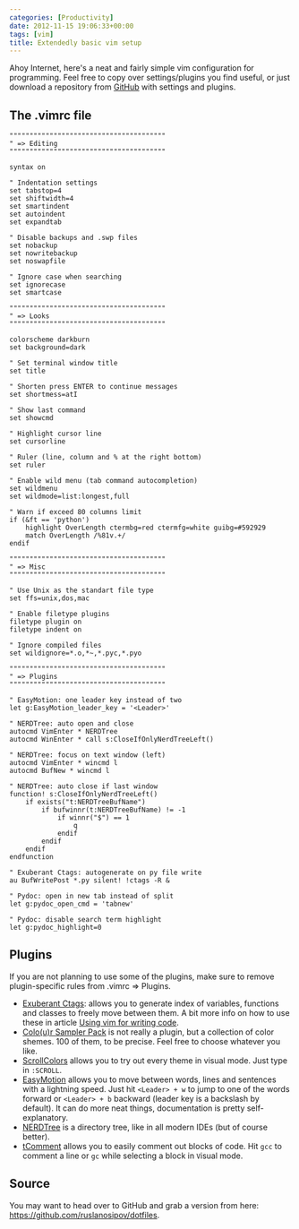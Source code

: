 ```yaml
---
categories: [Productivity]
date: 2012-11-15 19:06:33+00:00
tags: [vim]
title: Extendedly basic vim setup
---
```


Ahoy Internet, here's a neat and fairly simple vim configuration for
programming. Feel free to copy over settings/plugins you find useful, or just
download a repository from [GitHub][1] with settings and plugins.

## The .vimrc file

    """""""""""""""""""""""""""""""""""""""
    " => Editing
    """""""""""""""""""""""""""""""""""""""

    syntax on

    " Indentation settings
    set tabstop=4
    set shiftwidth=4
    set smartindent
    set autoindent
    set expandtab

    " Disable backups and .swp files
    set nobackup
    set nowritebackup
    set noswapfile

    " Ignore case when searching
    set ignorecase
    set smartcase

    """""""""""""""""""""""""""""""""""""""
    " => Looks
    """""""""""""""""""""""""""""""""""""""

    colorscheme darkburn
    set background=dark

    " Set terminal window title
    set title

    " Shorten press ENTER to continue messages
    set shortmess=atI

    " Show last command
    set showcmd

    " Highlight cursor line
    set cursorline

    " Ruler (line, column and % at the right bottom)
    set ruler

    " Enable wild menu (tab command autocompletion)
    set wildmenu
    set wildmode=list:longest,full

    " Warn if exceed 80 columns limit
    if (&ft == 'python')
        highlight OverLength ctermbg=red ctermfg=white guibg=#592929
        match OverLength /%81v.+/
    endif

    """""""""""""""""""""""""""""""""""""""
    " => Misc
    """""""""""""""""""""""""""""""""""""""

    " Use Unix as the standart file type
    set ffs=unix,dos,mac

    " Enable filetype plugins
    filetype plugin on
    filetype indent on

    " Ignore compiled files
    set wildignore=*.o,*~,*.pyc,*.pyo

    """""""""""""""""""""""""""""""""""""""
    " => Plugins
    """""""""""""""""""""""""""""""""""""""

    " EasyMotion: one leader key instead of two
    let g:EasyMotion_leader_key = '<Leader>'

    " NERDTree: auto open and close
    autocmd VimEnter * NERDTree
    autocmd WinEnter * call s:CloseIfOnlyNerdTreeLeft()

    " NERDTree: focus on text window (left)
    autocmd VimEnter * wincmd l
    autocmd BufNew * wincmd l

    " NERDTree: auto close if last window
    function! s:CloseIfOnlyNerdTreeLeft()
        if exists("t:NERDTreeBufName")
            if bufwinnr(t:NERDTreeBufName) != -1
                if winnr("$") == 1
                    q
                endif
            endif
        endif
    endfunction

    " Exuberant Ctags: autogenerate on py file write
    au BufWritePost *.py silent! !ctags -R &

    " Pydoc: open in new tab instead of split
    let g:pydoc_open_cmd = 'tabnew'

    " Pydoc: disable search term highlight
    let g:pydoc_highlight=0

## Plugins

If you are not planning to use some of the plugins, make sure to remove
plugin-specific rules from .vimrc => Plugins.

* [Exuberant Ctags][2]: allows you to generate index of variables, functions
  and classes to freely move between them. A bit more info on how to use these
  in article [Using vim for writing code][3].
* [Colo(u)r Sampler Pack][4] is not really a plugin, but a collection of color
  shemes. 100 of them, to be precise. Feel free to choose whatever you like.
* [ScrollColors][5] allows you to try out every theme in visual mode. Just type
  in `:SCROLL`.
* [EasyMotion][6] allows you to move between words, lines and sentences with a
  lightning speed. Just hit `<Leader> + w` to jump to one of the words forward
  or `<Leader> + b` backward (leader key is a backslash by default). It can
  do more neat things, documentation is pretty self-explanatory.
* [NERDTree][7] is a directory tree, like in all modern IDEs (but of course
  better).
* [tComment][8] allows you to easily comment out blocks of code. Hit `gcc` to
  comment a line or `gc` while selecting a block in `V`isual mode.

## Source

You may want to head over to GitHub and grab a version from here:
<https://github.com/ruslanosipov/dotfiles>.

[1]: https://github.com/ruslanosipov/dotfiles
[2]: http://ctags.sourceforge.net/
[3]: http://www.rosipov.com/blog/using-vim-for-writing-code/
[4]: http://www.vim.org/scripts/script.php?script_id=625
[5]: http://www.vim.org/scripts/script.php?script_id=1488
[6]: http://www.vim.org/scripts/script.php?script_id=3526
[7]: http://www.vim.org/scripts/script.php?script_id=1658
[8]: http://www.vim.org/scripts/script.php?script_id=1173
